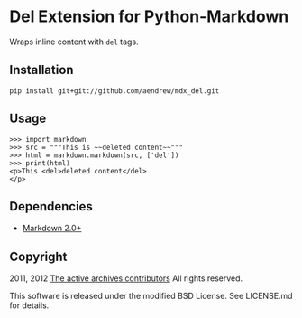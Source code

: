 Del Extension for Python-Markdown
=====================================

Wraps inline content with `del` tags.


Installation
------------

    pip install git+git://github.com/aendrew/mdx_del.git


Usage
-----

    >>> import markdown
    >>> src = """This is ~~deleted content~~""" 
    >>> html = markdown.markdown(src, ['del'])
    >>> print(html)
    <p>This <del>deleted content</del>
    </p>


Dependencies
------------

* [Markdown 2.0+](http://www.freewisdom.org/projects/python-markdown/)


Copyright
---------

2011, 2012 [The active archives contributors](http://activearchives.org/)
All rights reserved.

This software is released under the modified BSD License. 
See LICENSE.md for details.
